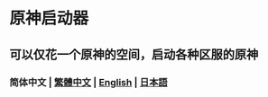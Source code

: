 # 原神启动器
## 可以仅花一个原神的空间，启动各种区服的原神
### 简体中文 | [繁體中文](/README_HK_TW.md) | [English](/README_EN.md) | [日本語](/README_JP.md)

